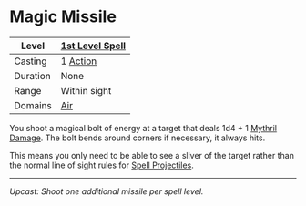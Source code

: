# Magic Missile

| Level    | [1st Level Spell](1st%20Level%20Spells.md)          |
| -------- | --------------------------------------------------- |
| Casting  | 1 [Action](../../../../Game%20Procedures/Action.md) |
| Duration | None                                                |
| Range    | Within sight                                        |
| Domains  | [Air](../../../Spell%20Domains/Air.md)              |

You shoot a magical bolt of energy at a target that deals 1d4 + 1 [Mythril Damage](../../../../Damage%20Types/Mythril%20Damage.md). The bolt bends around corners if necessary, it always hits.

This means you only need to be able to see a sliver of the target rather than the normal line of sight rules for [Spell Projectiles](../../../Spellcasting/Spellcasting.md#Spell%20Range).

---
*Upcast: Shoot one additional missile per spell level.*
